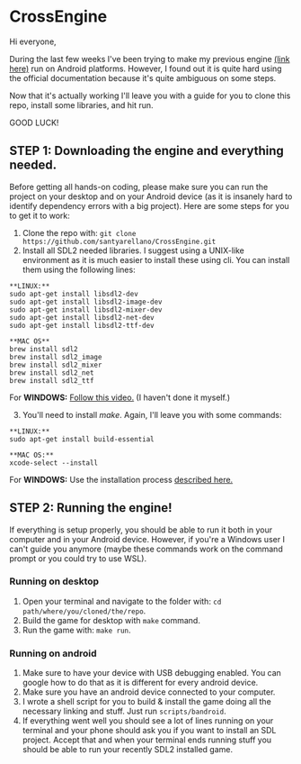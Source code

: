 # CrossEngine

Hi everyone,

During the last few weeks I've been trying to make my previous engine [(link here)](https://github.com/santyarellano/2dGameEngine) run on Android platforms. However, I found out it is quite hard using the official documentation because it's quite ambiguous on some steps.

Now that it's actually working I'll leave you with a guide for you to clone this repo, install some libraries, and hit run.

GOOD LUCK!

## STEP 1: Downloading the engine and everything needed.

Before getting all hands-on coding, please make sure you can run the project on your desktop and on your Android device (as it is insanely hard to identify dependency errors with a big project). Here are some steps for you to get it to work:

1. Clone the repo with: `git clone https://github.com/santyarellano/CrossEngine.git`
2. Install all SDL2 needed libraries. I suggest using a UNIX-like environment as it is much easier to install these using cli. You can install them using the following lines:

```
**LINUX:**
sudo apt-get install libsdl2-dev
sudo apt-get install libsdl2-image-dev
sudo apt-get install libsdl2-mixer-dev
sudo apt-get install libsdl2-net-dev
sudo apt-get install libsdl2-ttf-dev

**MAC OS**
brew install sdl2
brew install sdl2_image
brew install sdl2_mixer
brew install sdl2_net
brew install sdl2_ttf
```

For **WINDOWS:** [Follow this video.](https://www.google.com/url?sa=t&rct=j&q=&esrc=s&source=web&cd=&cad=rja&uact=8&ved=2ahUKEwjL9cHgmvrrAhVCVK0KHdvOCuYQwqsBMAV6BAgJEBE&url=https%3A%2F%2Fwww.youtube.com%2Fwatch%3Fv%3DUvJt9MZs_M8&usg=AOvVaw3UxlXCnewRRmnFSLN32P89) (I haven't done it myself.)

3. You'll need to install _make_. Again, I'll leave you with some commands:

```
**LINUX:**
sudo apt-get install build-essential

**MAC OS:**
xcode-select --install
```

For **WINDOWS:** Use the installation process [described here.](http://gnuwin32.sourceforge.net/packages/make.htm)

## STEP 2: Running the engine!

If everything is setup properly, you should be able to run it both in your computer and in your Android device. However, if you're a Windows user I can't guide you anymore (maybe these commands work on the command prompt or you could try to use WSL).

### Running on desktop

1. Open your terminal and navigate to the folder with: `cd path/where/you/cloned/the/repo`.
2. Build the game for desktop with `make` command.
3. Run the game with: `make run`.

### Running on android

1. Make sure to have your device with USB debugging enabled. You can google how to do that as it is different for every android device.
1. Make sure you have an android device connected to your computer.
1. I wrote a shell script for you to build & install the game doing all the necessary linking and stuff. Just run `scripts/bandroid`.
1. If everything went well you should see a lot of lines running on your terminal and your phone should ask you if you want to install an SDL project. Accept that and when your terminal ends running stuff you should be able to run your recently SDL2 installed game.
